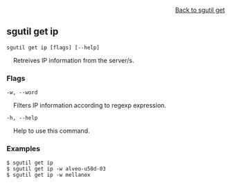 <div id="readme" class="Box-body readme blob js-code-block-container">
<article class="markdown-body entry-content p-3 p-md-6" itemprop="text">
<p align="right">
<a href="https://github.com/fpgasystems/hacc/blob/main/cli/docs/sgutil-get.md#sgutil-get">Back to sgutil get</a>
</p>

## sgutil get ip

<code>sgutil get ip [flags] [--help]</code>
<p>
  &nbsp; &nbsp; Retreives IP information from the server/s.
</p>
<!-- The number of parallel client threads to run is four by default. -->

### Flags
<code>-w, --word <string></code>
<p>
  &nbsp; &nbsp; Filters IP information according to regexp expression.
</p>

<code>-h, --help <string></code>
<p>
  &nbsp; &nbsp; Help to use this command.
</p>

### Examples
```
$ sgutil get ip
$ sgutil get ip -w alveo-u50d-03
$ sgutil get ip -w mellanox
```